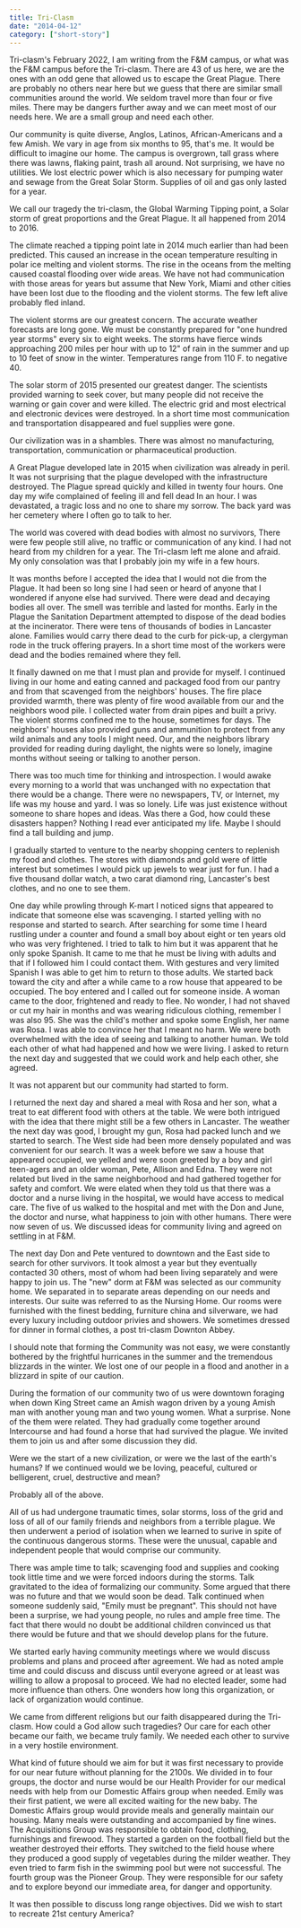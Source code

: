 ```yaml
---
title: Tri-Clasm
date: "2014-04-12"
category: ["short-story"]
---
```

Tri-clasm's February 2022, I am writing from the F&M campus, or what was the F&M campus before the Tri-clasm.  There are 43 of us here, we are the ones with an odd gene that allowed us to escape the Great Plague.  There are probably no others near here but we guess that there are similar small communities around the world.  We seldom travel more than four or five miles.  There may be dangers further away and we can meet most of our needs here.  We are a small group and need each other.

Our community is quite diverse, Anglos, Latinos, African-Americans and a few Amish.  We vary in age from six months to 95, that's me.  It would be difficult to imagine our home.  The campus is overgrown, tall grass where there was lawns, flaking paint, trash all around.  Not surprising, we have no utilities.  We lost electric power which is also necessary for pumping water and sewage from the Great Solar Storm. Supplies of oil and gas only lasted for a year.

We call our tragedy the tri-clasm, the Global Warming Tipping point, a Solar storm of great proportions and the Great Plague.  It all happened from 2014 to 2016.

The climate reached a tipping point late in 2014 much earlier than had been predicted.  This caused an increase in the ocean temperature resulting in polar ice melting and violent storms.  The rise in the oceans from the melting caused coastal flooding over wide areas.  We have not had communication with those areas for years but assume that New York, Miami and other cities have been lost due to the flooding and the violent storms.  The few left alive probably fled inland.

The violent storms are our greatest concern.  The accurate weather forecasts are long gone.  We must be constantly prepared for "one hundred year storms" every six to eight weeks.  The storms have fierce winds approaching 200 miles per hour with up to 12" of rain in the summer and up to 10 feet of snow in the winter. Temperatures range from 110 F. to negative 40.

The solar storm of 2015 presented our greatest danger.  The scientists provided warning to seek cover, but many people did not receive the warning or gain cover and were killed.  The electric grid and most electrical and electronic devices were destroyed.  In a short time most communication and transportation disappeared and fuel supplies were gone.

Our civilization was in a shambles.  There was almost no manufacturing, transportation, communication or pharmaceutical production.

A Great Plague developed late in 2015 when civilization was already in peril. It was not surprising that the plague developed with the infrastructure destroyed.  The Plague spread quickly and killed in twenty four hours. One day my wife complained of feeling ill and fell dead In an hour.  I was devastated, a tragic loss and no one to share my sorrow.  The back yard was her cemetery where I often go to talk to her.

The world was covered with dead bodies with almost no survivors,  There were few people still alive, no traffic or communication of any kind.  I had not heard from my children for a year.  The Tri-clasm left me alone and afraid.    My only consolation was that I probably join my wife in a few hours.

It was months before I accepted the idea that I would not die from the Plague.  It had been so long sine I had seen or heard of anyone that I wondered if anyone else had survived. There  were dead and decaying bodies all over.  The smell was terrible and lasted for months.  Early in the Plague the Sanitation Department attempted to dispose of the dead bodies at the incinerator.  There were tens of thousands of bodies in Lancaster alone.  Families would carry there dead to the curb for pick-up, a clergyman rode in the truck offering prayers. In a short time most of the workers were dead and the bodies remained where they fell.

It finally dawned on me that I must plan and provide for myself.  I continued living in our home and eating canned and packaged food from our pantry and from that scavenged from the neighbors' houses.  The fire place provided warmth, there was plenty of fire wood available from our and the neighbors wood pile. I collected water from drain pipes and built a privy. The violent storms confined me to the house, sometimes for days.  The neighbors' houses also provided guns and ammunition to protect from any wild animals and any tools I might need.  Our, and the neighbors library provided for reading during daylight, the nights were so lonely, imagine months without seeing or talking to another person.

There was too much time for thinking and introspection. I would awake every morning to a world that was unchanged with no expectation that there would be a change.  There were no newspapers, TV, or Internet, my life was my house and yard.  I was so lonely.  Life was just existence without someone to share hopes and ideas.  Was there a God, how could these disasters happen? Nothing I read ever anticipated my life.  Maybe I should find a tall building and jump.

I gradually started to venture to the nearby shopping centers to replenish my food and clothes.  The stores with diamonds and gold were of little interest but sometimes I would pick up jewels to wear just for fun.  I had a five thousand dollar watch, a two carat diamond ring, Lancaster's best clothes, and no one to see them.

One day while prowling through K-mart I noticed signs that appeared to indicate that someone else was scavenging. I started yelling with no response and started to search.  After searching for some time I heard rustling under a counter and found a small boy about eight or ten years old who was very frightened.  I tried to talk to him but it was apparent that he only spoke Spanish. It came to me that he must be living with adults and that if I followed him I could contact them.  With gestures and very limited Spanish I was able to get him to return to those adults.  We started back toward the city and after a while came to a row house that appeared to be occupied.  The boy entered and I called out for someone inside.  A woman came to the door, frightened and ready to flee.  No wonder, I had not shaved or cut my hair in months and was wearing ridiculous clothing, remember I was also 95.  She was the child's mother and spoke some English, her name was Rosa.  I was able to convince her that I meant no harm.  We were both overwhelmed with the idea of seeing and talking to another human.  We told each other of what had happened and how we were living.  I asked to return the next day and suggested that we could work and help each other, she agreed.

It was not apparent but our community had started to form.

I returned the next day and shared a meal with Rosa and her son, what a treat to eat different food with others at the table. We were both intrigued with the idea that there might still be a few others in Lancaster.  The weather the next day was good, I brought my gun, Rosa had packed lunch and we started to search.  The West side had been more densely populated and was convenient for our search.  It was a week before we saw a house that appeared occupied, we yelled and were soon greeted by a boy and girl teen-agers and an older woman, Pete, Allison and Edna.  They were not related but lived in the same neighborhood and had gathered together for safety and comfort.  We were elated when they told us that there was a doctor and a nurse living in the hospital, we would have access to medical care.  The five of us walked to the hospital and met with the Don and June, the doctor and nurse, what happiness to join with other humans.  There were now seven of us.  We discussed ideas for community living and agreed on settling in at F&M.

The next day Don and Pete ventured to downtown and the East side to search for other survivors.  It took almost a year but they eventually contacted 30 others, most of whom had been living separately and were happy to join us.  The "new" dorm at F&M was selected as our community home.  We separated in to separate areas depending on our needs and interests.  Our suite was referred to as the  Nursing Home.  Our rooms were furnished with the finest bedding, furniture china and silverware, we had every luxury including outdoor privies and showers.  We sometimes dressed for dinner in formal clothes, a post tri-clasm Downton Abbey.

I should note that forming the Community was not easy, we were constantly bothered by the frightful hurricanes in the summer and the tremendous blizzards in the winter.  We lost one of our people in a flood and another in a blizzard in spite of our caution.

During the formation of our community two of us were downtown foraging when down King Street came an Amish wagon driven by a young Amish man with another young man and two young women.  What a surprise.  None of the them were related.  They had gradually come together around Intercourse and had found a horse that had survived the plague.  We invited them to join us and after some discussion they did.

Were we the start of a new civilization, or were we the last of the earth's humans?  If we continued would we be loving, peaceful, cultured or belligerent, cruel, destructive and mean?  

Probably all of the above.

All of us had undergone traumatic times, solar storms, loss of the grid and loss of all of our family friends and neighbors from a terrible plague.  We then underwent a period of isolation when we learned to surive in spite of the continuous dangerous storms.  These were the unusual, capable and independent people that would comprise our community.

There was ample time to talk; scavenging food and supplies and cooking took little time and we were forced indoors during the storms.  Talk gravitated to the idea of formalizing our community.  Some argued that there was no future and that we would soon be dead. Talk continued when someone suddenly said, "Emily must be pregnant".  This should not have been a surprise, we had young people, no rules and ample free time.  The fact that there would no doubt be additional children convinced us that there would be future and that we should develop plans for the future.

We started early having community meetings where we would discuss problems and plans and proceed after agreement.  We had as noted ample time and could discuss and discuss until everyone agreed or at least was willing to allow a proposal to proceed.  We had no elected leader, some had more influence than others.  One wonders how long this organization, or lack of organization would continue.

We came from different religions but our faith disappeared during the Tri-clasm.  How could a God allow such tragedies?  Our care for each other became our faith, we became truly family.  We needed each other to survive in a very hostile environment.

What kind of future should we aim for but it was first necessary to provide for our near future without planning for the 2100s.  We divided in to four groups, the doctor and nurse would be our Health Provider for our medical needs with help from our Domestic Affairs group when  needed.  Emily was their first patient, we were all excited waiting for the new baby.   The Domestic Affairs group would provide meals and generally maintain our housing.  Many meals were outstanding and accompanied by fine wines.  The Acquisitions Group was responsible to obtain food, clothing, furnishings and firewood.  They started a garden on the football field but the weather destroyed their efforts.  They switched to the field house where they produced a good supply of vegetables during the milder weather.  They even tried to farm fish in the swimming pool but were not successful. The fourth group was the Pioneer Group.  They were responsible for our safety and to explore beyond our immediate area, for danger and opportunity.

It was then possible to discuss long range objectives.  Did we wish to start to recreate 21st century America?                   
